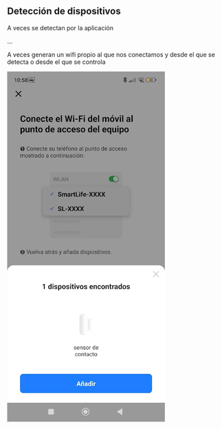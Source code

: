 ## Detección de dispositivos

A veces se detectan por la aplicación  


...


A veces generan un wifi propio al que nos conectamos y desde el que se detecta o desde el que se controla

![](./images/HA_dispositivo_wifi_propio.jpg)

